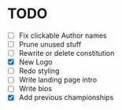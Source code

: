 # TODO

- [ ] Fix clickable Author names
- [ ] Prune unused stuff
- [ ] Rewrite or delete constitution
- [x] New Logo
- [ ] Redo styling
- [ ] Write landing page intro
- [ ] Write bios
- [x] Add previous championships
